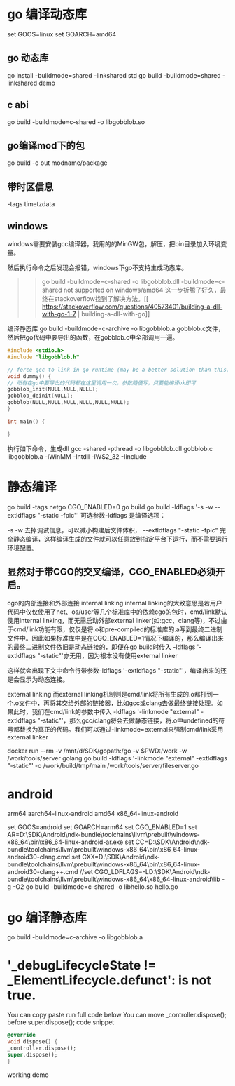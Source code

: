 # go 编译动态库
set GOOS=linux 
set GOARCH=amd64
## go 动态库
go install -buildmode=shared -linkshared  std
go build -buildmode=shared -linkshared demo
## c abi
go build -buildmode=c-shared -o libgobblob.so

## go编译mod下的包
go build -o out modname/package
## 带时区信息
-tags timetzdata

## windows
windows需要安装gcc编译器，我用的的MinGW包，解压，把bin目录加入环境变量。

然后执行命令之后发现会报错，windows下go不支持生成动态库。

>>go build -buildmode=c-shared -o libgobblob.dll
-buildmode=c-shared not supported on windows/amd64
这一步折腾了好久，最终在stackoverflow找到了解决方法。[[ https://stackoverflow.com/questions/40573401/building-a-dll-with-go-1-7 | building-a-dll-with-go]]

编译静态库
go build -buildmode=c-archive -o libgobblob.a
gobblob.c文件，然后把go代码中要导出的函数，在gobblob.c中全部调用一遍。
```c
#include <stdio.h>
#include "libgobblob.h"

// force gcc to link in go runtime (may be a better solution than this)
void dummy() {
// 所有在go中要导出的代码都在这里调用一次，参数随便写，只要能编译ok即可
gobblob_init(NULL,NULL,NULL);
gobblob_deinit(NULL);
gobblob(NULL,NULL,NULL,NULL,NULL,NULL);
}

int main() {

}
```
执行如下命令，生成dll
gcc -shared -pthread -o libgobblob.dll gobblob.c libgobblob.a -lWinMM -lntdll -lWS2_32 -Iinclude
# 静态编译
go build -tags netgo
CGO_ENABLED=0 go build
go build -ldflags '-s -w --extldflags "-static -fpic"'
可选参数-ldflags 是编译选项：

-s -w 去掉调试信息，可以减小构建后文件体积，
--extldflags "-static -fpic" 完全静态编译，这样编译生成的文件就可以任意放到指定平台下运行，而不需要运行环境配置。
## 显然对于带CGO的交叉编译，CGO_ENABLED必须开启。
cgo的内部连接和外部连接
internal linking
internal linking的大致意思是若用户代码中仅仅使用了net、os/user等几个标准库中的依赖cgo的包时，cmd/link默认使用internal linking，而无需启动外部external linker(如:gcc、clang等)，不过由于cmd/link功能有限，仅仅是将.o和pre-compiled的标准库的.a写到最终二进制文件中。因此如果标准库中是在CGO_ENABLED=1情况下编译的，那么编译出来的最终二进制文件依旧是动态链接的，即便在go build时传入 -ldflags '-extldflags "-static"'亦无用，因为根本没有使用external linker

这样就会出现下文中命令行带参数-ldflags '-extldflags "-static"'，编译出来的还是会显示为动态连接。

external linking
而external linking机制则是cmd/link将所有生成的.o都打到一个.o文件中，再将其交给外部的链接器，比如gcc或clang去做最终链接处理。如果此时，我们在cmd/link的参数中传入 -ldflags '-linkmode "external" -extldflags "-static"'，那么gcc/clang将会去做静态链接，将.o中undefined的符号都替换为真正的代码。我们可以通过-linkmode=external来强制cmd/link采用external linker


docker run --rm -v /mnt/d/SDK/gopath:/go -v $PWD:/work -w /work/tools/server golang go build -ldflags '-linkmode "external" -extldflags "-static"' -o /work/build/tmp/main /work/tools/server/fileserver.go

# android
arm64 aarch64-linux-android
amd64 x86_64-linux-android

set GOOS=android
set GOARCH=arm64
set CGO_ENABLED=1
set AR=D:\SDK\Android\ndk-bundle\toolchains\llvm\prebuilt\windows-x86_64\bin\x86_64-linux-android-ar.exe
set CC=D:\SDK\Android\ndk-bundle\toolchains\llvm\prebuilt\windows-x86_64\bin\x86_64-linux-android30-clang.cmd
set CXX=D:\SDK\Android\ndk-bundle\toolchains\llvm\prebuilt\windows-x86_64\bin\x86_64-linux-android30-clang++.cmd
//set CGO_LDFLAGS=-LD:\SDK\Android\ndk-bundle\toolchains\llvm\prebuilt\windows-x86_64\x86_64-linux-android\lib -g -O2
go build -buildmode=c-shared -o libhello.so hello.go
# go 编译静态库
go build -buildmode=c-archive -o libgobblob.a

# '_debugLifecycleState != _ElementLifecycle.defunct': is not true.

You can copy paste run full code below
You can move _controller.dispose(); before super.dispose();
code snippet

```dart
@override
void dispose() {
_controller.dispose();
super.dispose();
}
```
working demo
